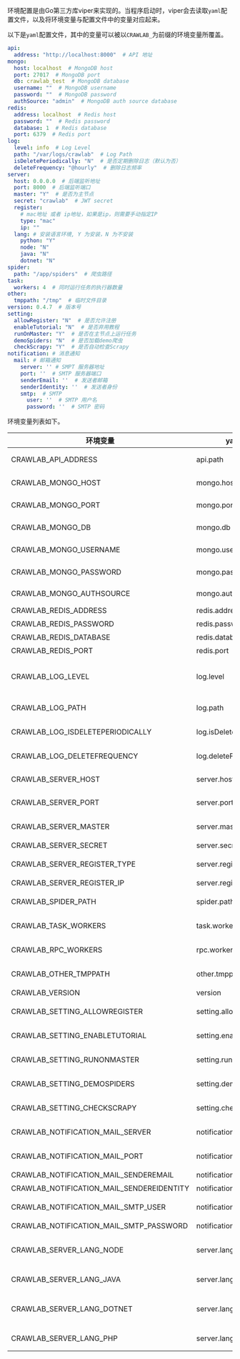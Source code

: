 环境配置是由Go第三方库viper来实现的。当程序启动时，viper会去读取`yaml`配置文件，以及将环境变量与配置文件中的变量对应起来。

以下是`yaml`配置文件，其中的变量可以被以`CRAWLAB_`为前缀的环境变量所覆盖。

```yaml
api:
  address: "http://localhost:8000"  # API 地址
mongo:
  host: localhost  # MongoDB host
  port: 27017  # MongoDB port
  db: crawlab_test  # MongoDB database
  username: ""  # MongoDB username
  password: ""  # MongoDB password
  authSource: "admin"  # MongoDB auth source database
redis:
  address: localhost  # Redis host
  password: ""  # Redis password
  database: 1  # Redis database
  port: 6379  # Redis port
log:
  level: info  # Log Level
  path: "/var/logs/crawlab"  # Log Path
  isDeletePeriodically: "N"  # 是否定期删除日志（默认为否）
  deleteFrequency: "@hourly"  # 删除日志频率
server:
  host: 0.0.0.0  # 后端监听地址
  port: 8000  # 后端监听端口
  master: "Y"  # 是否为主节点
  secret: "crawlab"  # JWT secret
  register:
    # mac地址 或者 ip地址，如果是ip，则需要手动指定IP
    type: "mac"
    ip: ""
  lang: # 安装语言环境, Y 为安装，N 为不安装
    python: "Y"
    node: "N"
    java: "N"
    dotnet: "N"
spider:
  path: "/app/spiders"  # 爬虫路径
task:
  workers: 4  # 同时运行任务的执行器数量
other:
  tmppath: "/tmp"  # 临时文件目录
version: 0.4.7  # 版本号
setting:
  allowRegister: "N"  # 是否允许注册
  enableTutorial: "N"  # 是否弃用教程
  runOnMaster: "Y"  # 是否在主节点上运行任务
  demoSpiders: "N"  # 是否加载demo爬虫
  checkScrapy: "Y"  # 是否自动检查Scrapy
notification: # 消息通知
  mail: # 邮箱通知
    server: '' # SMPT 服务器地址
    port: ''  # SMTP 服务器端口
    senderEmail: ''  # 发送者邮箱
    senderIdentity: ''  # 发送者身份
    smtp:  # SMTP
      user: ''  # SMTP 用户名
      password: ''  # SMTP 密码
```

环境变量列表如下。

环境变量 | yaml变量路径 | 描述 | 默认 | 可能值
--- | --- | --- | --- | ---
CRAWLAB_API_ADDRESS | api.path | 前端API地址 | http://localhost:8000 | 任意
CRAWLAB_MONGO_HOST | mongo.host | MongoDB Host地址 | localhost | 任意
CRAWLAB_MONGO_PORT | mongo.port | MongoDB端口号 | 27017 | 任意
CRAWLAB_MONGO_DB | mongo.db | MongoDB数据库名 | crawlab_test | 任意
CRAWLAB_MONGO_USERNAME | mongo.username | MongoDB用户名 | 空 | 任意
CRAWLAB_MONGO_PASSWORD | mongo.password | MongoDB密码 | 空 | 任意
CRAWLAB_MONGO_AUTHSOURCE | mongo.authSource | MongoDB AuthSource | 空 | 任意
CRAWLAB_REDIS_ADDRESS  | redis.address  | Redis地址 | localhost | 任意
CRAWLAB_REDIS_PASSWORD | redis.password | Redis密码 | 空 | 任意
CRAWLAB_REDIS_DATABASE | redis.database | Redis db | 1 | 数值
CRAWLAB_REDIS_PORT | redis.port | Redis 端口 | 空 | 数值
CRAWLAB_LOG_LEVEL | log.level | 日志级别 | info | debug, info, warn, error
CRAWLAB_LOG_PATH | log.path | 任务日志所在目录 | `/var/logs/crawlab` | 任意
CRAWLAB_LOG_ISDELETEPERIODICALLY | log.isDeletePeriodically | 是否定期删除日志 | Y | Y, N
CRAWLAB_LOG_DELETEFREQUENCY | log.deleteFrequency | 定期删除日志频率 | @hourly | 任意
CRAWLAB_SERVER_HOST | server.host | 服务器绑定IP | 0.0.0.0 | 任意
CRAWLAB_SERVER_PORT | server.port | 服务器绑定端口 | 8000 | 任意
CRAWLAB_SERVER_MASTER | server.master | 该节点是否为主节点 | N | Y, N
CRAWLAB_SERVER_SECRET | server.secret | 服务器密钥 | crawlab | 任意
CRAWLAB_SERVER_REGISTER_TYPE | server.register.type | 节点注册类别 | mac | mac, ip, hostname
CRAWLAB_SERVER_REGISTER_IP | server.register.ip | 节点注册IP | 空 | 任意
CRAWLAB_SPIDER_PATH | spider.path | 爬虫所在目录 | /app/spiders | 任意
CRAWLAB_TASK_WORKERS | task.workers | 任务并行执行个数 | 4 | 任意数字
CRAWLAB_RPC_WORKERS | rpc.workers | RPC 协程个数 | 16 | 任意数字
CRAWLAB_OTHER_TMPPATH | other.tmppath | 临时文件目录 | /tmp | 任意
CRAWLAB_VERSION | version |版本号 | 对应版本号 | 任意
CRAWLAB_SETTING_ALLOWREGISTER |setting.allowRegister | 是否允许注册 | N | Y, N
CRAWLAB_SETTING_ENABLETUTORIAL |setting.enableTutorial | 是否启用教程 | N | Y, N
CRAWLAB_SETTING_RUNONMASTER |setting.runOnMaster | 是否在主节点运行任务 | Y | Y, N
CRAWLAB_SETTING_DEMOSPIDERS |setting.demoSpiders | 是否使用Demo爬虫 | N | Y, N
CRAWLAB_SETTING_CHECKSCRAPY |setting.checkScrapy | 是否自动检查为Scrapy | Y | Y, N
CRAWLAB_NOTIFICATION_MAIL_SERVER |notification.mail.server | SMPT 服务器地址 |空|任意
CRAWLAB_NOTIFICATION_MAIL_PORT |notification.mail.port | SMPT 服务器端口 |空|任意
CRAWLAB_NOTIFICATION_MAIL_SENDEREMAIL |notification.mail.senderEmail | 发送者邮箱 |空|任意
CRAWLAB_NOTIFICATION_MAIL_SENDEREIDENTITY |notification.mail.senderIdentity | 发送者身份 |空|任意
CRAWLAB_NOTIFICATION_MAIL_SMTP_USER |notification.mail.smtp | SMTP 用户名 |空|任意
CRAWLAB_NOTIFICATION_MAIL_SMTP_PASSWORD |notification.mail.password | SMTP 密码 |空|任意
CRAWLAB_SERVER_LANG_NODE | server.lang.node | 预安装 Node.js 语言环境 | 空 | Y, N
CRAWLAB_SERVER_LANG_JAVA | server.lang.java | 预安装 Java 语言环境 | 空 | Y, N
CRAWLAB_SERVER_LANG_DOTNET | server.lang.dotnet | 预安装 .Net Core 语言环境 | 空 | Y, N
CRAWLAB_SERVER_LANG_PHP | server.lang.php | 预安装 PHP 语言环境 | 空 | Y, N
